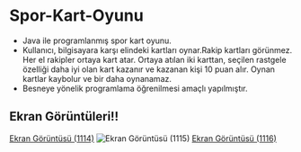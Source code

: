# Spor-Kart-Oyunu
- Java ile programlanmış spor kart oyunu.
- Kullanıcı, bilgisayara karşı elindeki kartları oynar.Rakip kartları görünmez. Her el rakipler ortaya kart atar. Ortaya atılan iki karttan, seçilen rastgele özelliği daha iyi olan kart kazanır ve kazanan kişi 10 puan alır. Oynan kartlar kaybolur ve bir daha oynanamaz.
- Besneye yönelik programlama öğrenilmesi amaçlı yapılmıştır.

## Ekran Görüntüleri!!

[Ekran Görüntüsü (1114)](https://user-images.githubusercontent.com/86842336/166341683-7e266b6c-3ba7-4986-b475-015cecba2169.png)
![Ekran Görüntüsü (1115)](https://user-images.githubusercontent.com/86842336/166341677-4803aa5b-8115-423d-be82-07ef65fdb4d7.png)
[Ekran Görüntüsü (1116)](https://user-images.githubusercontent.com/86842336/166341676-6105b4f4-3c0d-4569-8fef-e1edaa89ae18.png)
